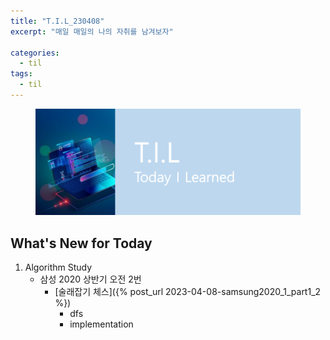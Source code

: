 ```yaml
---
title: "T.I.L_230408"
excerpt: "매일 매일의 나의 자취를 남겨보자"

categories:
  - til
tags:
  - til
---
```

<figure>
    <img src="/assets/images/til_image.png">
</figure>

## What's New for  Today   

1. Algorithm Study
    - 삼성 2020 상반기 오전 2번
        - [술래잡기 체스]({% post_url 2023-04-08-samsung2020_1_part1_2 %})
            - dfs
            - implementation


